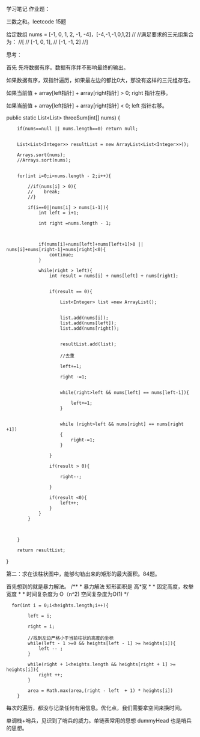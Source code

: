 学习笔记
作业题：

三数之和。leetcode 15题

给定数组 nums = [-1, 0, 1, 2, -1, -4]，[-4,-1,-1,0,1,2]
//
//满足要求的三元组集合为：
//[
//  [-1, 0, 1],
//  [-1, -1, 2]
//]

思考：

首先 先将数据有序。数据有序并不影响最终的输出。

如果数据有序，双指针遍历，如果最左边的都比0大，那没有这样的三元组存在。

如果当前值 + array[left指针] + array[right指针] > 0; right 指针左移。

如果当前值 + array[left指针] + array[right指针] < 0; left 指针右移。

public static List<List<Integer>> threeSum(int[] nums) {


        if(nums==null || nums.length==0) return null;


        List<List<Integer>> resultList = new ArrayList<List<Integer>>();

        Arrays.sort(nums);
        //Arrays.sort(nums);


        for(int i=0;i<nums.length - 2;i++){

            //if(nums[i] > 0){
            //    break;
            //}

            if(i==0||nums[i] > nums[i-1]){
                int left = i+1;

                int right =nums.length - 1;



                if(nums[i]+nums[left]+nums[left+1]>0 || nums[i]+nums[right-1]+nums[right]<0){
                    continue;
                }

                while(right > left){
                    int result = nums[i] + nums[left] + nums[right];


                    if(result == 0){

                        List<Integer> list =new ArrayList();


                        list.add(nums[i]);
                        list.add(nums[left]);
                        list.add(nums[right]);


                        resultList.add(list);

                        //去重

                        left+=1;

                        right -=1;


                        while(right>left && nums[left] == nums[left-1]){

                            left+=1;
                        }


                        while (right>left && nums[right] == nums[right +1])
                        {
                            right-=1;
                        }

                    }

                    if(result > 0){

                        right--;

                    }

                    if(result <0){
                        left++;
                    }
                }
            }



        }

        return resultList;
}

            
第二：求在该柱状图中，能够勾勒出来的矩形的最大面积。84题。

首先想到的就是暴力解法。
       /**
         * 暴力解法  矩形面积是 高*宽
         *
         * 固定高度，枚举宽度
         *
         * 时间复杂度为 O（n^2) 空间复杂度为O(1)
         */     

      for(int i = 0;i<heights.length;i++){

            left = i;

            right = i;

            //找到左边严格小于当前柱状的高度的坐标
            while(left - 1 >=0 && heights[left - 1] >= heights[i]){
                left -- ;
            }

            while(right + 1<heights.length && heights[right + 1] >= heights[i]){
                right ++;
            }

            area = Math.max(area,(right - left  + 1) * heights[i])
        }
        
        
每次的遍历，都没与记录任何有用信息。优化点，我们需要拿空间来换时间。

单调栈+哨兵，见识到了哨兵的威力。单链表常用的思想 dummyHead 也是哨兵的思想。        
